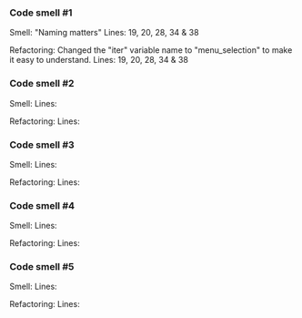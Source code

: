 ### Code smell #1
Smell:  "Naming matters"
Lines: 19, 20, 28, 34 & 38

Refactoring: Changed the "iter" variable name to "menu_selection" to make it easy to understand.
Lines: 19, 20, 28, 34 & 38

### Code smell #2
Smell:
Lines:

Refactoring:
Lines:

### Code smell #3
Smell:
Lines:

Refactoring:
Lines:

### Code smell #4
Smell:
Lines:

Refactoring:
Lines:

### Code smell #5
Smell:
Lines:

Refactoring:
Lines: